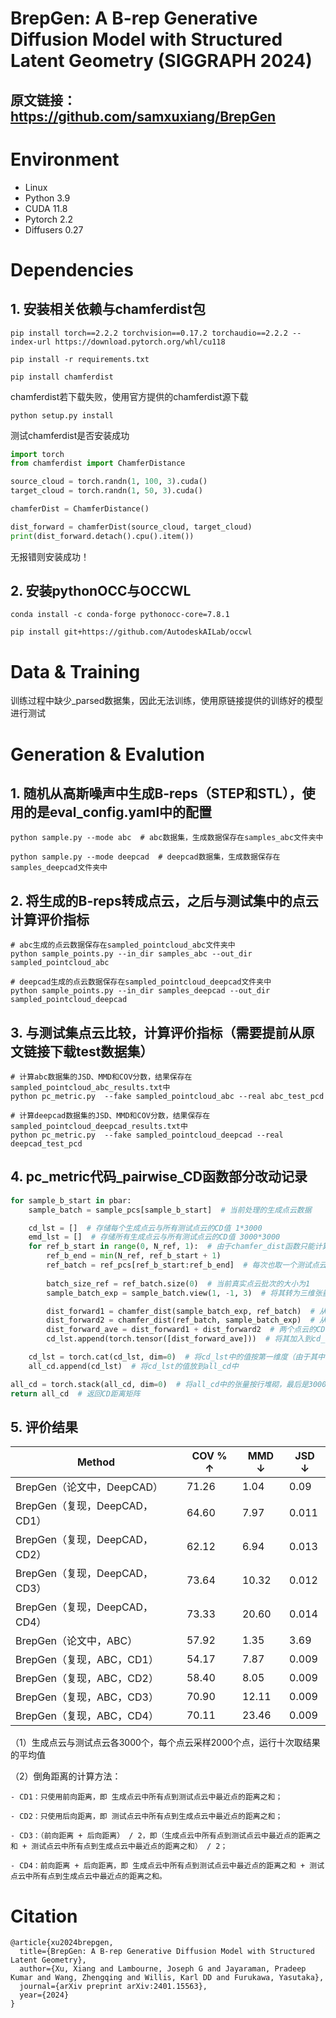 # BrepGen: A B-rep Generative Diffusion Model with Structured Latent Geometry (SIGGRAPH 2024)
## 原文链接：https://github.com/samxuxiang/BrepGen

# Environment
- Linux
- Python 3.9
- CUDA 11.8
- Pytorch 2.2
- Diffusers 0.27

# Dependencies
## 1. 安装相关依赖与chamferdist包
```
pip install torch==2.2.2 torchvision==0.17.2 torchaudio==2.2.2 --index-url https://download.pytorch.org/whl/cu118

pip install -r requirements.txt

pip install chamferdist
```

chamferdist若下载失败，使用官方提供的chamferdist源下载
```
python setup.py install
```

测试chamferdist是否安装成功
```python
import torch
from chamferdist import ChamferDistance

source_cloud = torch.randn(1, 100, 3).cuda()
target_cloud = torch.randn(1, 50, 3).cuda()

chamferDist = ChamferDistance()

dist_forward = chamferDist(source_cloud, target_cloud)
print(dist_forward.detach().cpu().item())
```
无报错则安装成功！

## 2. 安装pythonOCC与OCCWL
```
conda install -c conda-forge pythonocc-core=7.8.1

pip install git+https://github.com/AutodeskAILab/occwl
```

# Data & Training
训练过程中缺少_parsed数据集，因此无法训练，使用原链接提供的训练好的模型进行测试

# Generation & Evalution
## 1. 随机从高斯噪声中生成B-reps（STEP和STL），使用的是eval_config.yaml中的配置
```
python sample.py --mode abc  # abc数据集，生成数据保存在samples_abc文件夹中

python sample.py --mode deepcad  # deepcad数据集，生成数据保存在samples_deepcad文件夹中
```

## 2. 将生成的B-reps转成点云，之后与测试集中的点云计算评价指标
```
# abc生成的点云数据保存在sampled_pointcloud_abc文件夹中
python sample_points.py --in_dir samples_abc --out_dir sampled_pointcloud_abc

# deepcad生成的点云数据保存在sampled_pointcloud_deepcad文件夹中
python sample_points.py --in_dir samples_deepcad --out_dir sampled_pointcloud_deepcad
```

## 3. 与测试集点云比较，计算评价指标（需要提前从原文链接下载test数据集）
```
# 计算abc数据集的JSD、MMD和COV分数，结果保存在sampled_pointcloud_abc_results.txt中
python pc_metric.py  --fake sampled_pointcloud_abc --real abc_test_pcd

# 计算deepcad数据集的JSD、MMD和COV分数，结果保存在sampled_pointcloud_deepcad_results.txt中
python pc_metric.py  --fake sampled_pointcloud_deepcad --real deepcad_test_pcd
```

## 4. pc_metric代码_pairwise_CD函数部分改动记录
```python
for sample_b_start in pbar:
    sample_batch = sample_pcs[sample_b_start]  # 当前处理的生成点云数据

    cd_lst = []  # 存储每个生成点云与所有测试点云的CD值 1*3000
    emd_lst = []  # 存储所有生成点云与所有测试点云的CD值 3000*3000
    for ref_b_start in range(0, N_ref, 1):  # 由于chamfer_dist函数只能计算batch_size相同的两批点云的CD值，因此将batch_size改成1,和生成点云批次大小（1）一致
        ref_b_end = min(N_ref, ref_b_start + 1)
        ref_batch = ref_pcs[ref_b_start:ref_b_end]  # 每次也取一个测试点云
        
        batch_size_ref = ref_batch.size(0)  # 当前真实点云批次的大小为1
        sample_batch_exp = sample_batch.view(1, -1, 3)  # 将其转为三维张量（1,2000,3），1个点云，2000个点，点的维度为3

        dist_forward1 = chamfer_dist(sample_batch_exp, ref_batch)  # 从生成点云到测试点云的最短距离
        dist_forward2 = chamfer_dist(ref_batch, sample_batch_exp)  # 从测试点云到生成点云的最短距离
        dist_forward_ave = dist_forward1 + dist_forward2  # 两个点云的CD值
        cd_lst.append(torch.tensor([dist_forward_ave]))  # 将其加入到cd_lst中，要先转成张量

    cd_lst = torch.cat(cd_lst, dim=0)  # 将cd_lst中的值按第一维度（由于其中每个张量都是1维，所以直接按顺序）拼接，最后是1*3000，表示第一个生成点云与3000个测试点云的CD值
    all_cd.append(cd_lst)  # 将cd_lst的值放到all_cd中

all_cd = torch.stack(all_cd, dim=0)  # 将all_cd中的张量按行堆砌，最后是3000*3000，每行表示一个生成点云与3000个测试点云的CD值
return all_cd  # 返回CD距离矩阵
```

## 5. 评价结果
|Method|COV % ↑|MMD ↓|JSD ↓|
|-|-|-|-|
|BrepGen（论文中，DeepCAD）|71.26|1.04|0.09|
|BrepGen（复现，DeepCAD，CD1）|64.60|7.97|0.011|
|BrepGen（复现，DeepCAD，CD2）|62.12|6.94|0.013|
|BrepGen（复现，DeepCAD，CD3）|73.64|10.32|0.012|
|BrepGen（复现，DeepCAD，CD4）|73.33|20.60|0.014|
|BrepGen（论文中，ABC）|57.92|1.35|3.69|
|BrepGen（复现，ABC，CD1）|54.17|7.87|0.009|
|BrepGen（复现，ABC，CD2）|58.40|8.05|0.009|
|BrepGen（复现，ABC，CD3）|70.90|12.11|0.009|
|BrepGen（复现，ABC，CD4）|70.11|23.46|0.009|

（1）生成点云与测试点云各3000个，每个点云采样2000个点，运行十次取结果的平均值

（2）倒角距离的计算方法：

    - CD1：只使用前向距离，即 生成点云中所有点到测试点云中最近点的距离之和；
    
    - CD2：只使用后向距离，即 测试点云中所有点到生成点云中最近点的距离之和；
    
    - CD3：（前向距离 + 后向距离） / 2，即（生成点云中所有点到测试点云中最近点的距离之和 + 测试点云中所有点到生成点云中最近点的距离之和） / 2；
    
    - CD4：前向距离 + 后向距离，即 生成点云中所有点到测试点云中最近点的距离之和 + 测试点云中所有点到生成点云中最近点的距离之和。

# Citation
```
@article{xu2024brepgen,
  title={BrepGen: A B-rep Generative Diffusion Model with Structured Latent Geometry},
  author={Xu, Xiang and Lambourne, Joseph G and Jayaraman, Pradeep Kumar and Wang, Zhengqing and Willis, Karl DD and Furukawa, Yasutaka},
  journal={arXiv preprint arXiv:2401.15563},
  year={2024}
}
```
